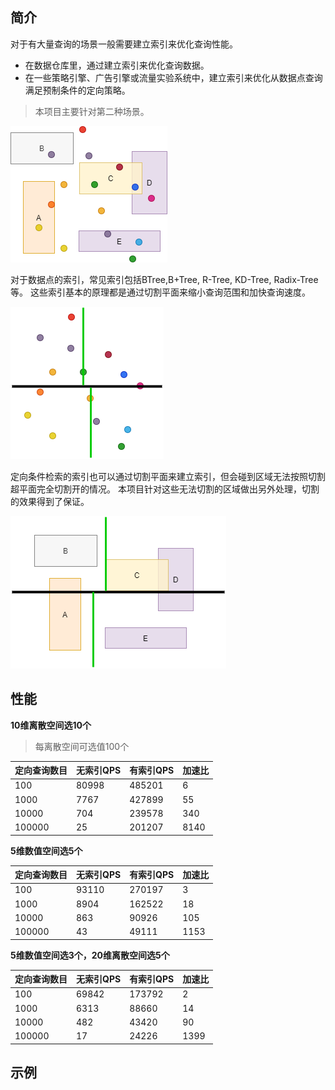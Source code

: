 ## 简介

对于有大量查询的场景一般需要建立索引来优化查询性能。
* 在数据仓库里，通过建立索引来优化查询数据。
* 在一些策略引擎、广告引擎或流量实验系统中，建立索引来优化从数据点查询满足预制条件的定向策略。

>本项目主要针对第二种场景。

![avatar](https://github.com/boostlearn/go-kd-segment-tree/raw/master/doc/index_common.png)

对于数据点的索引，常见索引包括BTree,B+Tree, R-Tree, KD-Tree, Radix-Tree等。
这些索引基本的原理都是通过切割平面来缩小查询范围和加快查询速度。

![avatar](https://github.com/boostlearn/go-kd-segment-tree/raw/master/doc/point_index.png)

定向条件检索的索引也可以通过切割平面来建立索引，但会碰到区域无法按照切割超平面完全切割开的情况。
本项目针对这些无法切割的区域做出另外处理，切割的效果得到了保证。

![avatar](https://github.com/boostlearn/go-kd-segment-tree/raw/master/doc/segment_index.png)

## 性能

**10维离散空间选10个**
>每离散空间可选值100个

|定向查询数目|无索引QPS|有索引QPS|加速比|
|----|----|---|----|
|100|80998|485201|6|
|1000|7767|427899|55|
|10000|704|239578|340|
|100000|25|201207|8140|

**5维数值空间选5个**

|定向查询数目|无索引QPS|有索引QPS|加速比|
|----|----|---|----|
|100|93110|270197|3|
|1000|8904|162522|18|
|10000|863|90926|105|
|100000|43|49111|1153|

**5维数值空间选3个，20维离散空间选5个**

|定向查询数目|无索引QPS|有索引QPS|加速比|
|----|----|---|----|
|100|69842|173792|2|
|1000|6313|88660|14|
|10000|482|43420|90|
|100000|17|24226|1399|

## 示例
